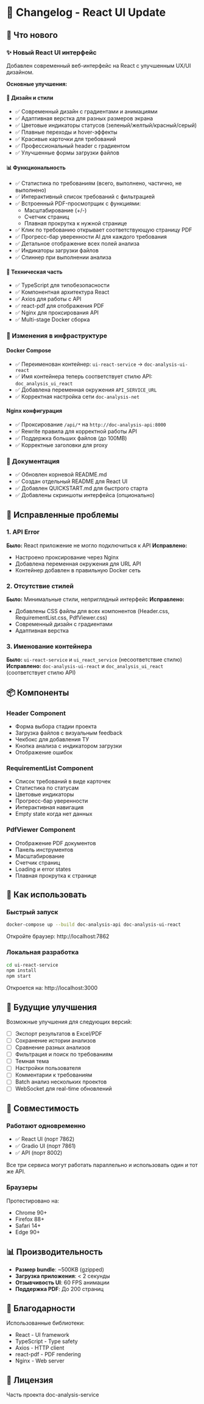 # 📝 Changelog - React UI Update

## 🎉 Что нового

### ✨ Новый React UI интерфейс

Добавлен современный веб-интерфейс на React с улучшенным UX/UI дизайном.

**Основные улучшения:**

#### 🎨 Дизайн и стили
- ✅ Современный дизайн с градиентами и анимациями
- ✅ Адаптивная верстка для разных размеров экрана
- ✅ Цветовые индикаторы статусов (зеленый/желтый/красный/серый)
- ✅ Плавные переходы и hover-эффекты
- ✅ Красивые карточки для требований
- ✅ Профессиональный header с градиентом
- ✅ Улучшенные формы загрузки файлов

#### 📊 Функциональность
- ✅ Статистика по требованиям (всего, выполнено, частично, не выполнено)
- ✅ Интерактивный список требований с фильтрацией
- ✅ Встроенный PDF-просмотрщик с функциями:
  - Масштабирование (+/-)
  - Счетчик страниц
  - Плавная прокрутка к нужной странице
- ✅ Клик по требованию открывает соответствующую страницу PDF
- ✅ Прогресс-бар уверенности AI для каждого требования
- ✅ Детальное отображение всех полей анализа
- ✅ Индикаторы загрузки файлов
- ✅ Спиннер при выполнении анализа

#### 🔧 Техническая часть
- ✅ TypeScript для типобезопасности
- ✅ Компонентная архитектура React
- ✅ Axios для работы с API
- ✅ react-pdf для отображения PDF
- ✅ Nginx для проксирования API
- ✅ Multi-stage Docker сборка

### 🔄 Изменения в инфраструктуре

#### Docker Compose
- ✅ Переименован контейнер: `ui-react-service` → `doc-analysis-ui-react`
- ✅ Имя контейнера теперь соответствует стилю API: `doc_analysis_ui_react`
- ✅ Добавлена переменная окружения `API_SERVICE_URL`
- ✅ Корректная настройка сети `doc-analysis-net`

#### Nginx конфигурация
- ✅ Проксирование `/api/*` на `http://doc-analysis-api:8000`
- ✅ Rewrite правила для корректной работы API
- ✅ Поддержка больших файлов (до 100MB)
- ✅ Корректные заголовки для proxy

### 📝 Документация
- ✅ Обновлен корневой README.md
- ✅ Создан отдельный README для React UI
- ✅ Добавлен QUICKSTART.md для быстрого старта
- ✅ Добавлены скриншоты интерфейса (опционально)

## 🐛 Исправленные проблемы

### 1. API Error
**Было:** React приложение не могло подключиться к API
**Исправлено:** 
- Настроено проксирование через Nginx
- Добавлена переменная окружения для URL API
- Контейнер добавлен в правильную Docker сеть

### 2. Отсутствие стилей
**Было:** Минимальные стили, неприглядный интерфейс
**Исправлено:** 
- Добавлены CSS файлы для всех компонентов (Header.css, RequirementList.css, PdfViewer.css)
- Современный дизайн с градиентами
- Адаптивная верстка

### 3. Именование контейнера
**Было:** `ui-react-service` и `ui_react_service` (несоответствие стилю)
**Исправлено:** `doc-analysis-ui-react` и `doc_analysis_ui_react` (соответствует стилю API)

## 📦 Компоненты

### Header Component
- Форма выбора стадии проекта
- Загрузка файлов с визуальным feedback
- Чекбокс для добавления ТУ
- Кнопка анализа с индикатором загрузки
- Отображение ошибок

### RequirementList Component
- Список требований в виде карточек
- Статистика по статусам
- Цветовые индикаторы
- Прогресс-бар уверенности
- Интерактивная навигация
- Empty state когда нет данных

### PdfViewer Component
- Отображение PDF документов
- Панель инструментов
- Масштабирование
- Счетчик страниц
- Loading и error states
- Плавная прокрутка к странице

## 🚀 Как использовать

### Быстрый запуск
```bash
docker-compose up --build doc-analysis-api doc-analysis-ui-react
```

Откройте браузер: http://localhost:7862

### Локальная разработка
```bash
cd ui-react-service
npm install
npm start
```

Откроется на: http://localhost:3000

## 🔮 Будущие улучшения

Возможные улучшения для следующих версий:

- [ ] Экспорт результатов в Excel/PDF
- [ ] Сохранение истории анализов
- [ ] Сравнение разных анализов
- [ ] Фильтрация и поиск по требованиям
- [ ] Темная тема
- [ ] Настройки пользователя
- [ ] Комментарии к требованиям
- [ ] Batch анализ нескольких проектов
- [ ] WebSocket для real-time обновлений

## 🔧 Совместимость

### Работают одновременно
- ✅ React UI (порт 7862)
- ✅ Gradio UI (порт 7861)
- ✅ API (порт 8002)

Все три сервиса могут работать параллельно и использовать один и тот же API.

### Браузеры
Протестировано на:
- Chrome 90+
- Firefox 88+
- Safari 14+
- Edge 90+

## 📊 Производительность

- **Размер bundle**: ~500KB (gzipped)
- **Загрузка приложения**: < 2 секунды
- **Отзывчивость UI**: 60 FPS анимации
- **Поддержка PDF**: До 200 страниц

## 🙏 Благодарности

Использованные библиотеки:
- React - UI framework
- TypeScript - Type safety
- Axios - HTTP client
- react-pdf - PDF rendering
- Nginx - Web server

## 📄 Лицензия

Часть проекта doc-analysis-service

